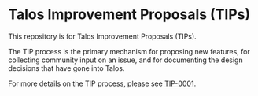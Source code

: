 # Talos Improvement Proposals (TIPs)

This repository is for Talos Improvement Proposals (TIPs).

The TIP process is the primary mechanism for proposing new features, for collecting community input on an issue, and for documenting the design decisions that have gone into Talos.

For more details on the TIP process, please see [TIP-0001](./TIP-0001.md).
